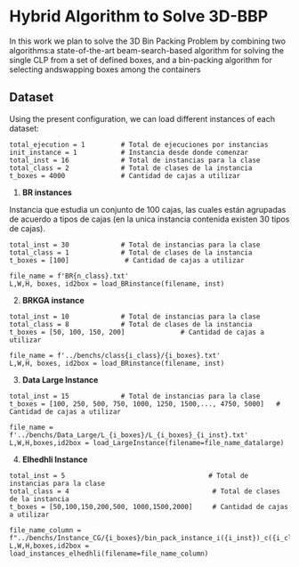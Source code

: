 # Hybrid Algorithm to Solve 3D-BBP
 
In this work we plan to solve the 3D Bin Packing Problem by combining two algorithms:a  state-of-the-art beam-search-based algorithm for solving the single CLP from a set of defined boxes, and a bin-packing algorithm for selecting andswapping boxes among the containers

## Dataset

Using the present configuration, we can load different instances of each dataset:

```
total_ejecution = 1         # Total de ejecuciones por instancias
init_instance = 1           # Instancia desde donde comenzar
total_inst = 16             # Total de instancias para la clase
total_class = 2             # Total de clases de la instancia
t_boxes = 4000              # Cantidad de cajas a utilizar
```

1. **BR instances**

Instancia que estudia un conjunto de 100 cajas, las cuales están agrupadas de acuerdo a tipos de cajas (en la unica instancia contenida existen 30 tipos de cajas).
```
total_inst = 30             # Total de instancias para la clase
total_class = 1             # Total de clases de la instancia
t_boxes = [100]              # Cantidad de cajas a utilizar

file_name = f'BR{n_class}.txt'
L,W,H, boxes, id2box = load_BRinstance(filename, inst)
```

2. **BRKGA instance**
```
total_inst = 10             # Total de instancias para la clase
total_class = 8             # Total de clases de la instancia
t_boxes = [50, 100, 150, 200]              # Cantidad de cajas a utilizar

file_name = f'../benchs/class{i_class}/{i_boxes}.txt'
L,W,H, boxes, id2box = load_BRinstance(filename, inst)
```

3. **Data Large Instance**
```
total_inst = 15             # Total de instancias para la clase
t_boxes = [100, 250, 500, 750, 1000, 1250, 1500,..., 4750, 5000]   # Cantidad de cajas a utilizar

file_name = f'../benchs/Data_Large/L_{i_boxes}/L_{i_boxes}_{i_inst}.txt'
L,W,H,boxes,id2box = load_LargeInstance(filename=file_name_datalarge)

```

4. **Elhedhli Instance**

```
total_inst = 5                                    # Total de instancias para la clase
total_class = 4                                    # Total de clases de la instancia
t_boxes = [50,100,150,200,500, 1000,1500,2000]     # Cantidad de cajas a utilizar

file_name_column = f"../benchs/Instance_CG/{i_boxes}/bin_pack_instance_i({i_inst})_c({i_class}).txt"
L,W,H,boxes,id2box = load_instances_elhedhli(filename=file_name_column)

```
